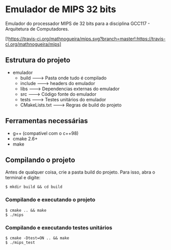 # Emulador de MIPS 32 bits
Emulador do processador MIPS de 32 bits para a disciplina GCC117 - Arquitetura de Computadores.

[!https://travis-ci.org/mathnogueira/mips.svg?branch=master!:https://travis-ci.org/mathnogueira/mips]

## Estrutura do projeto
* emulador
    * build ---> Pasta onde tudo é compilado
    * include ---> headers do emulador
    * libs ---> Dependencias externas do emulador
    * src  ---> Código fonte do emulador
    * tests ---> Testes unitários do emulador
    * CMakeLists.txt ---> Regras de build do projeto

## Ferramentas necessárias
* g++ (compatível com o c++98)
* cmake 2.6+
* make

## Compilando o projeto

Antes de qualquer coisa, crie a pasta build do projeto. Para isso, abra o terminal
e digite:
```shell
$ mkdir build && cd build
```

### Compilando e executando o projeto
```shell
$ cmake .. && make
$ ./mips
```

### Compilando e executando testes unitários
```shell
$ cmake -Dtest=ON .. && make
$ ./mips_test
```
